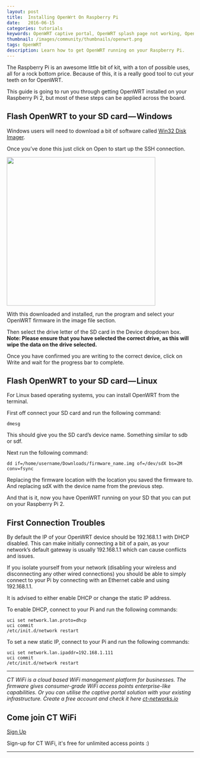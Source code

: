 ```yaml
---
layout: post
title:  Installing OpenWrt On Raspberry Pi
date:   2016-06-15
categories: tutorials
keywords: OpenWRT captive portal, OpenWRT splash page not working, OpenWRT splash page template, OpenWRT splash page free, OpenWRT splash page html, OpenWRT splash page hosting, OpenMesh captive portal, OpenMesh splash page not working, OpenMesh splash page template, OpenMesh splash page free, OpenMesh splash page html, OpenMesh splash page hosting, DD-WRT, OpenWRT Routing
thumbnail: /images/community/thumbnails/openwrt.png
tags: OpenWRT
description: Learn how to get OpenWRT running on your Raspberry Pi.
---
```


The Raspberry Pi is an awesome little bit of kit, with a ton of possible uses, all for a rock bottom price. Because of this, it is a really good tool to cut your teeth on for OpenWRT.

This guide is going to run you through getting OpenWRT installed on your Raspberry Pi 2, but most of these steps can be applied across the board.

## Flash OpenWRT to your SD card — Windows

Windows users will need to download a bit of software called [Win32 Disk Imager](https://sourceforge.net/projects/win32diskimager/).

Once you’ve done this just click on Open to start up the SSH connection.

<div class="mdl-typography--text-center">
  <img src="https://cdn-images-1.medium.com/max/880/0*QfqKCWA81l5rE5MU.jpg" width="400px">
</div>

With this downloaded and installed, run the program and select your OpenWRT firmware in the image file section.

Then select the drive letter of the SD card in the Device dropdown box. __Note: Please ensure that you have selected the correct drive, as this will wipe the data on the drive selected.__

Once you have confirmed you are writing to the correct device, click on Write and wait for the progress bar to complete.

## Flash OpenWRT to your SD card — Linux

For Linux based operating systems, you can install OpenWRT from the terminal.

First off connect your SD card and run the following command:

    dmesg

This should give you the SD card’s device name. Something similar to sdb or sdf.

Next run the following command:

    dd if=/home/username/Downloads/firmware_name.img of=/dev/sdX bs=2M conv=fsync

Replacing the firmware location with the location you saved the firmware to. And replacing sdX with the device name from the previous step.

And that is it, now you have OpenWRT running on your SD that you can put on your Raspberry Pi 2.

## First Connection Troubles

By default the IP of your OpenWRT device should be 192.168.1.1 with DHCP disabled. This can make initially connecting a bit of a pain, as your network’s default gateway is usually 192.168.1.1 which can cause conflicts and issues.

If you isolate yourself from your network (disabling your wireless and disconnecting any other wired connections) you should be able to simply connect to your Pi by connecting with an Ethernet cable and using 192.168.1.1.

It is advised to either enable DHCP or change the static IP address.

To enable DHCP, connect to your Pi and run the following commands:

    uci set network.lan.proto=dhcp
    uci commit
    /etc/init.d/network restart

To set a new static IP, connect to your Pi and run the following commands:

    uci set network.lan.ipaddr=192.168.1.111
    uci commit
    /etc/init.d/network restart

<hr>

*CT WiFi is a cloud based WiFi management platform for businesses. The firmware gives consumer-grade WiFi access points enterprise-like capabilities. Or you can utilise the captive portal solution with your existing infrastructure. Create a free account and check it here <a href="https://ct-networks.io">ct-networks.io</a>*


<div class="mdl-typography--text-center">

<h2>Come join CT WiFi</h2>

<a href="https://my.ctapp.io/#/create" class="button success dst">Sign Up</a><br>

<p>Sign-up for CT WiFi, it's free for unlimited access points :)</p>

<hr>

</div>
